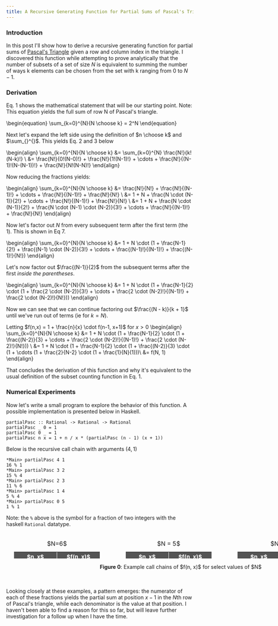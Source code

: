```yaml
---
title: A Recursive Generating Function for Partial Sums of Pascal's Triangle
---
```

<style>

.column {
  display: inline-block;
  width: 33%;
  text-align: center;
  vertical-align: top;
}
.pgrow {
    margin: auto;
    width: 900px;
    padding: 20px;
    text-align: center;
}
.pgrow:after {
  content: "";
  display: table;
  clear: both;
}

table.std {
  border: 0px solid #000000;
  width: auto;
  height: 50px;
  text-align: center;
  border-collapse: collapse;
  margin: auto;
}
table.std caption {
    caption-side: top;
}
table.std td, table.paleBlueRows th {
  border: 1px solid #FFFFFF;
  padding: 3px 2px;
}
table.std tbody td {
  font-size: 13px;
}
table.std tr:nth-child(even) {
  background: #CECECE;
}
table.std thead {
  background: #545454;
}
table.std thead th {
  width: 100px;
  font-size: 15px;
  font-weight: bold;
  color: #FFFFFF;
  text-align: center;
  border-left: 1px solid #FFFFFF;
}
table.std thead th:first-child {
  border-left: none;
}

table.std tfoot td {
  font-size: 14px;
}

</style>
### Introduction
In this post I'll show how to derive a recursive generating function for partial sums of [Pascal's Triangle](https://en.wikipedia.org/wiki/Pascal's_triangle) given a row and column index in the triangle. I discovered this function while attempting to prove analytically that the number of subsets of a set of size $N$ is equivalent to summing the number of ways k elements can be chosen from the set with k ranging from 0 to $N-1$.

### Derivation
Eq. 1 shows the mathematical statement that will be our starting point. Note: This equation yields the full sum of row N of Pascal's triangle.

\begin{equation}
\sum_{k=0}^{N}{N \choose k} = 2^N
\end{equation}

Next let's expand the left side using the definition of $n \choose k$ and $\sum_{}^{}$. This yields Eq. 2 and 3 below

\begin{align}
\sum_{k=0}^{N}{N \choose k} &= \sum_{k=0}^{N} \frac{N!}{k!(N-k)!} \\
&= \frac{N!}{0!(N-0)!} + \frac{N!}{1!(N-1)!} + \cdots + \frac{N!}{(N-1)!(N-(N-1))!} + \frac{N!}{N!(N-N)!}
\end{align}

Now reducing the fractions yields:

\begin{align}
\sum_{k=0}^{N}{N \choose k} &= \frac{N!}{N!} + \frac{N!}{(N-1)!} + \cdots + \frac{N!}{(N-1)!} + \frac{N!}{N!} \\
&= 1 + N + \frac{N \cdot (N-1)}{2!} + \cdots + \frac{N!}{(N-1)!} + \frac{N!}{N!} \\
&= 1 + N + \frac{N \cdot (N-1)}{2!} + \frac{N \cdot (N-1) \cdot (N-2)}{3!} + \cdots + \frac{N!}{(N-1)!} + \frac{N!}{N!}
\end{align}

Now let's factor out $N$ from every subsequent term after the first term (the $1$). This is shown in Eq 7.


\begin{align}
\sum_{k=0}^{N}{N \choose k} &= 1 + N \cdot (1 + \frac{N-1}{2!} + \frac{(N-1) \cdot (N-2)}{3!} + \cdots + \frac{(N-1)!}{(N-1)!} + \frac{(N-1)!}{N!})
\end{align}

Let's now factor out $\frac{(N-1)}{2}$ from the subsequent terms after the first *inside the parentheses*.

\begin{align}
\sum_{k=0}^{N}{N \choose k} &= 1 + N \cdot (1 + \frac{N-1}{2} \cdot (1 + \frac{2 \cdot (N-2)}{3!} + \cdots + \frac{2 \cdot (N-2)!}{(N-1)!} + \frac{2 \cdot (N-2)!}{N!}))
\end{align}

Now we can see that we can continue factoring out $\frac{(N - k)}{k + 1}$ until we've run out of terms (ie for $k = N$).

Letting $f(n,x) = 1 + \frac{n}{x} \cdot f(n-1, x+1)$ for $x > 0$
\begin{align}
\sum_{k=0}^{N}{N \choose k} &= 1 + N \cdot (1 + \frac{N-1}{2} \cdot (1 + \frac{(N-2)}{3} + \cdots + \frac{2 \cdot (N-2)!}{(N-1)!} + \frac{2 \cdot (N-2)!}{N!})) \\
&= 1 + N \cdot (1 + \frac{N-1}{2} \cdot (1 + \frac{(N-2)}{3} \cdot (1 + \cdots (1 + \frac{2}{N-2} \cdot (1 + \frac{1}{N}(1)))\\
&= f(N, 1)
\end{align}

That concludes the derivation of this function and why it's equivalent to the usual definition of the subset counting function in Eq. 1.

### Numerical Experiments
Now let's write a small program to explore the behavior of this function.  A possible implementation is presented below in Haskell.
```
partialPasc :: Rational -> Rational -> Rational
partialPasc _ 0 = 1
partialPasc 0 _ = 1
partialPasc n x = 1 + n / x * (partialPasc (n - 1) (x + 1))
```

Below is the recursive call chain with arguments $(4, 1)$
```
*Main> partialPasc 4 1
16 % 1
*Main> partialPasc 3 2
15 % 4
*Main> partialPasc 2 3
11 % 6
*Main> partialPasc 1 4
5 % 4
*Main> partialPasc 0 5
1 % 1
```
Note: the `%` above is the symbol for a fraction of two integers with the haskell `Rational` datatype.

<div class="pgrow">
<div class="column">
<table class="std">
<caption>$N=6$</caption>
<thead>
<tr>
<th>$n, x$</th>
<th>$f(n, x)$</th>
</tr>
</thead>
<tbody>
<tr>
<td>$6, 1$</td>
<td>$64$</td>
</tr>
<tr>
<td>$5, 2$</td>
<td>$\frac{63}{6}$</td>
</tr>
<tr>
<td>$4, 3$</td>
<td>$\frac{57}{15}$</td>
</tr>
<tr>
<td>$3, 4$</td>
<td>$\frac{42}{20}$</td>
</tr>
<tr>
<td>$2, 5$</td>
<td>$\frac{22}{15}$</td>
</tr>
<tr>
<td>$1, 6$</td>
<td>$\frac{7}{6}$</td>
</tr>
<tr>
<td>$0, 7$</td>
<td>$1$</td>
</tr>
</tbody>
</table>
</div>
<div class="column">
<table class="std">
<caption>$N = 5$</caption>
<thead>
<tr>
<th>$n, x$</th>
<th>$f(n, x)$</th>
</tr>
</thead>
<tbody>
<tr>
<td>$5, 1$</td>
<td>$32$</td>
</tr>
<tr>
<td>$4, 2$</td>
<td>$\frac{31}{5}$</td>
</tr>
<tr>
<td>$3, 3$</td>
<td>$\frac{26}{10}$</td>
</tr>
<tr>
<td>$2, 4$</td>
<td>$\frac{16}{10}$</td>
</tr>
<tr>
<td>$1, 5$</td>
<td>$\frac{6}{5}$</td>
</tr>
<tr>
<td>$0, 6$</td>
<td>$1$</td>
</tr>
</tbody>
</table>
</div>

<div class="column">
<table class="std">
<caption>$N=4$</caption>
<thead>
<tr>
<th>$n, x$</th>
<th>$f(n, x)$</th>
</tr>
</thead>
<tbody>
<tr>
<td>$4, 1$</td>
<td>$16$</td>
</tr>
<tr>
<td>$3, 2$</td>
<td>$\frac{15}{4}$</td>
</tr>
<tr>
<td>$2, 3$</td>
<td>$\frac{11}{6}$</td>
</tr>
<tr>
<td>$1, 4$</td>
<td>$\frac{5}{4}$</td>
</tr>
<tr>
<td>$0, 5$</td>
<td>$1$</td>
</tr>
</tbody>
</table>
</div>
<p><b>Figure 0</b>: Example call chains of $f(n, x)$ for select values of $N$</p>
</div>

Looking closely at these examples, a pattern emerges: the numerator of each of these fractions yields the partial sum at position $x - 1$ in the $N$th row of Pascal's triangle, while each denominator is the value at that position. I haven't been able to find a reason for this so far, but will leave further investigation for a follow up when I have the time.

<script>
MathJax = {
  tex: {
    inlineMath: [['$', '$'], ['\\(', '\\)']],
    tags: 'ams'
  },
  svg: {
    fontCache: 'global'
  }
};
</script>
<script type="text/javascript" id="MathJax-script" async
  src="https://cdn.jsdelivr.net/npm/mathjax@3/es5/tex-svg.js">
</script>